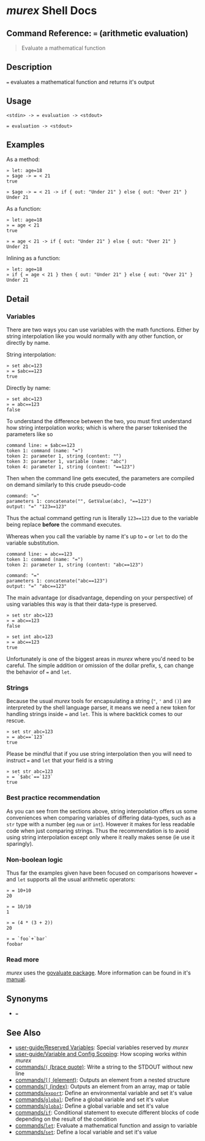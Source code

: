 # _murex_ Shell Docs

## Command Reference: `=` (arithmetic evaluation)

> Evaluate a mathematical function

## Description

`=` evaluates a mathematical function and returns it's output

## Usage

    <stdin> -> = evaluation -> <stdout>
    
    = evaluation -> <stdout>

## Examples

As a method:

    » let: age=18
    » $age -> = < 21
    true
    
    » $age -> = < 21 -> if { out: "Under 21" } else { out: "Over 21" }
    Under 21
    
As a function:

    » let: age=18
    » = age < 21
    true
    
    » = age < 21 -> if { out: "Under 21" } else { out: "Over 21" }
    Under 21
    
Inlining as a function:

    » let: age=18
    » if { = age < 21 } then { out: "Under 21" } else { out: "Over 21" }
    Under 21

## Detail

### Variables

There are two ways you can use variables with the math functions. Either by
string interpolation like you would normally with any other function, or
directly by name.

String interpolation:

    » set abc=123
    » = $abc==123
    true
    
Directly by name:

    » set abc=123
    » = abc==123
    false
    
To understand the difference between the two, you must first understand how
string interpolation works; which is where the parser tokenised the parameters
like so

    command line: = $abc==123
    token 1: command (name: "=")
    token 2: parameter 1, string (content: "")
    token 3: parameter 1, variable (name: "abc")
    token 4: parameter 1, string (content: "==123")
    
Then when the command line gets executed, the parameters are compiled on demand
similarly to this crude pseudo-code

    command: "="
    parameters 1: concatenate("", GetValue(abc), "==123")
    output: "=" "123==123"
    
Thus the actual command getting run is literally `123==123` due to the variable
being replace **before** the command executes.

Whereas when you call the variable by name it's up to `=` or `let` to do the
variable substitution.

    command line: = abc==123
    token 1: command (name: "=")
    token 2: parameter 1, string (content: "abc==123")
    
    command: "="
    parameters 1: concatenate("abc==123")
    output: "=" "abc==123"
    
The main advantage (or disadvantage, depending on your perspective) of using
variables this way is that their data-type is preserved.

    » set str abc=123
    » = abc==123
    false
    
    » set int abc=123
    » = abc==123
    true
    
Unfortunately is one of the biggest areas in _murex_ where you'd need to be
careful. The simple addition or omission of the dollar prefix, `$`, can change
the behavior of `=` and `let`.

### Strings

Because the usual _murex_ tools for encapsulating a string (`"`, `'` and `()`)
are interpreted by the shell language parser, it means we need a new token for
handling strings inside `=` and `let`. This is where backtick comes to our
rescue.

    » set str abc=123
    » = abc==`123`
    true
    
Please be mindful that if you use string interpolation then you will need to
instruct `=` and `let` that your field is a string

    » set str abc=123
    » = `$abc`==`123`
    true
    
### Best practice recommendation

As you can see from the sections above, string interpolation offers us some
conveniences when comparing variables of differing data-types, such as a `str`
type with a number (eg `num` or `int`). However it makes for less readable code
when just comparing strings. Thus the recommendation is to avoid using string
interpolation except only where it really makes sense (ie use it sparingly).

### Non-boolean logic

Thus far the examples given have been focused on comparisons however `=` and
`let` supports all the usual arithmetic operators:

    » = 10+10
    20
    
    » = 10/10
    1
    
    » = (4 * (3 + 2))
    20
    
    » = `foo`+`bar`
    foobar
    
### Read more

_murex_ uses the [govaluate package](https://github.com/Knetic/govaluate). More information can be found in it's [manual](https://github.com/Knetic/govaluate/blob/master/MANUAL.md).

## Synonyms

* `=`


## See Also

* [user-guide/Reserved Variables](../user-guide/reserved-vars.md):
  Special variables reserved by _murex_
* [user-guide/Variable and Config Scoping](../user-guide/scoping.md):
  How scoping works within _murex_
* [commands/`(` (brace quote)](../commands/brace-quote.md):
  Write a string to the STDOUT without new line
* [commands/`[[` (element)](../commands/element.md):
  Outputs an element from a nested structure
* [commands/`[` (index)](../commands/index.md):
  Outputs an element from an array, map or table
* [commands/`export`](../commands/export.md):
  Define an environmental variable and set it's value
* [commands/`global`](../commands/global.md):
  Define a global variable and set it's value
* [commands/`global`](../commands/global.md):
  Define a global variable and set it's value
* [commands/`if`](../commands/if.md):
  Conditional statement to execute different blocks of code depending on the result of the condition
* [commands/`let`](../commands/let.md):
  Evaluate a mathematical function and assign to variable
* [commands/`set`](../commands/set.md):
  Define a local variable and set it's value